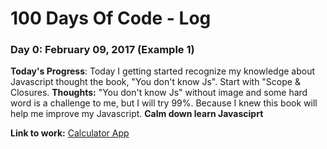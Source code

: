 # 100 Days Of Code - Log

### Day 0: February 09, 2017 (Example 1)

**Today's Progress**: Today I getting started recognize my knowledge about Javascript thought the book, "You don't know Js". Start with "Scope & Closures.
**Thoughts:** "You don't know Js" without image and some hard word is a challenge to me, but I will try 99%. Because I knew this book will help me improve my Javascript.
**Calm down learn Javasciprt**

**Link to work:** [Calculator App](http://www.example.com)
